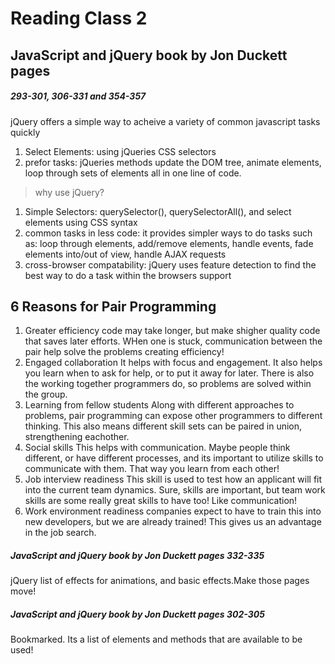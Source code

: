 # Reading Class 2

## JavaScript and jQuery book by Jon Duckett pages 
##### 293-301, 306-331 and 354-357

jQuery offers a simple way to acheive a variety of common javascript tasks quickly

1. Select Elements: using jQueries CSS selectors
2. prefor tasks: jQueries methods update the DOM tree, animate elements, loop through sets of elements all in one line of code. 

> why use jQuery?
1. Simple Selectors: querySelector(), querySelectorAll(), and select elements using CSS syntax
2. common tasks in less code: it provides simpler ways to do tasks such as: loop through elements, add/remove elements, handle events, fade elements into/out of view, handle AJAX requests
3. cross-browser compatability: jQuery uses feature detection to find the best way to do a task within the browsers support

## 6 Reasons for Pair Programming

1. Greater efficiency
code may take longer, but make shigher quality code that saves later efforts. WHen one is stuck, communication between the pair help solve the problems creating efficiency!
2. Engaged collaboration
It helps with focus and engagement. It also helps you learn when to ask for help, or to put it away for later. There is also the working together programmers do, so problems are solved within the group.
3. Learning from fellow students
Along with different approaches to problems, pair programming can expose other programmers to different thinking. This also means different skill sets can be paired in union, strengthening eachother.
4. Social skills
This helps with communication. Maybe people think different, or have different processes, and its important to utilize skills to communicate with them. That way you learn from each other!
5. Job interview readiness
This skill is used to test how an applicant will fit into the current team dynamics. Sure, skills are important, but team work skills are some really great skills to have too! Like communication!
6. Work environment readiness
companies expect to have to train this into new developers, but we are already trained! This gives us an advantage in the job search.

##### JavaScript and jQuery book by Jon Duckett pages 332-335
jQuery list of effects for animations, and basic effects.Make those pages move!
##### JavaScript and jQuery book by Jon Duckett pages 302-305 
Bookmarked. Its a list of elements and methods that are available to be used!